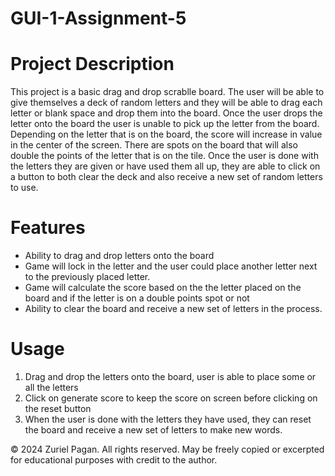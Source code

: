 # GUI-1-Assignment-5

# Project Description
This project is a basic drag and drop scrablle board.  The user will be able to give themselves a deck of random letters and they will be able to drag each letter or blank space and drop them into the 
board.  Once the user drops the letter onto the board the user is unable to pick up the letter from the board.  Depending on the letter that is on the board, the score will increase in value in the center of the screen.  There are spots on the board that will also double the points of the letter that is on the tile.  Once the user is done with the letters they are given or have used them all up, they are able to click on a  button to both clear the deck and also receive a new set of random letters to use.  

# Features

- Ability to drag and drop letters onto the board 
- Game will lock in the letter and the user could place another letter next to the previously placed letter. 
- Game will calculate the score based on the the letter placed on the board and if the letter is on a double points spot or not
- Ability to clear the board and receive a new set of letters in the process.  

# Usage

1. Drag and drop the letters onto the board, user is able to place some or all the letters
2. Click on generate score to keep the score on screen before clicking on the reset button 
3. When the user is done with the letters they have used, they can reset the board and receive a new set of letters to make new words.  



© 2024 Zuriel Pagan. All rights reserved. May be freely copied or excerpted for educational purposes with credit to the author.
